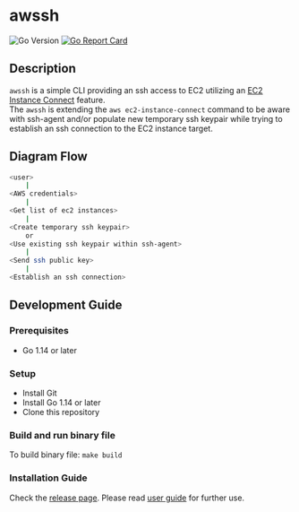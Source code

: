 # awssh
![Go Version](https://img.shields.io/badge/go%20version-%3E=1.14-61CFDD.svg?style=flat-square)
[![Go Report Card](https://goreportcard.com/badge/github.com/ardikabs/awssh?style=flat-square)](https://goreportcard.com/report/github.com/ardikabs/awssh)
## Description
`awssh` is a simple CLI providing an ssh access to EC2 utilizing an [EC2 Instance Connect](https://docs.aws.amazon.com/AWSEC2/latest/UserGuide/Connect-using-EC2-Instance-Connect.html) feature.<br>
The `awssh` is extending the `aws ec2-instance-connect` command to be aware with ssh-agent and/or populate new temporary ssh keypair while trying to establish an ssh connection to the EC2 instance target.

## Diagram Flow
```bash
<user>
    |
<AWS credentials>
    |
<Get list of ec2 instances>
    |
<Create temporary ssh keypair>
    or
<Use existing ssh keypair within ssh-agent>
    |
<Send ssh public key>
    |
<Establish an ssh connection>
```

## Development Guide
### Prerequisites
* Go 1.14 or later

### Setup
* Install Git
* Install Go 1.14 or later
* Clone this repository

### Build and run binary file
To build binary file: `make build`

### Installation Guide
Check the [release page](https://github.com/ardikabs/awssh/releases).
Please read [user guide](USAGE.md) for further use.